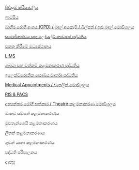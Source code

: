 [පිවිසුම් ක්රියාවලිය](https://github.com/hmislk/hmis/wiki/%E0%B6%B4%E0%B7%92%E0%B7%80%E0%B7%92%E0%B7%83%E0%B7%94%E0%B6%B8%E0%B7%8A-%E0%B6%9A%E0%B7%8A%E0%B6%BB%E0%B7%92%E0%B6%BA%E0%B7%8F%E0%B7%80%E0%B6%BD%E0%B7%92%E0%B6%BA)

[ෆාමසිය](https://github.com/hmislk/hmis/wiki/%E0%B7%86%E0%B7%8F%E0%B6%B8%E0%B7%83%E0%B7%92%E0%B6%BA)

[බාහිර රෝගී අංශය (OPD) / මුදල් අයකැමි / බිල්පත් / සුළු මුදල් මොඩියුලය](https://github.com/hmislk/hmis/wiki/%E0%B6%B6%E0%B7%8F%E0%B7%84%E0%B7%92%E0%B6%BB-%E0%B6%BB%E0%B7%9D%E0%B6%9C%E0%B7%93-%E0%B6%85%E0%B6%82%E0%B7%81%E0%B6%BA-(OPD)---%E0%B6%B8%E0%B7%94%E0%B6%AF%E0%B6%BD%E0%B7%8A-%E0%B6%85%E0%B6%BA%E0%B6%9A%E0%B7%90%E0%B6%B8%E0%B7%92--%E0%B6%B6%E0%B7%92%E0%B6%BD%E0%B7%8A%E0%B6%B4%E0%B6%AD%E0%B7%8A--%E0%B7%83%E0%B7%94%E0%B7%85%E0%B7%94-%E0%B6%B8%E0%B7%94%E0%B6%AF%E0%B6%BD%E0%B7%8A-%E0%B6%B8%E0%B7%9C%E0%B6%A9%E0%B7%92%E0%B6%BA%E0%B7%94%E0%B6%BD%E0%B6%BA)

[සාමාජිකත්වය සහ ලෝයල්ටි කාඩ්පත් පද්ධතිය](https://github.com/hmislk/hmis/wiki/%E0%B7%83%E0%B7%8F%E0%B6%B8%E0%B7%8F%E0%B6%A2%E0%B7%92%E0%B6%9A%E0%B6%AD%E0%B7%8A%E0%B7%80%E0%B6%BA-%E0%B7%83%E0%B7%84-%E0%B6%BD%E0%B7%9D%E0%B6%BA%E0%B6%BD%E0%B7%8A%E0%B6%A7%E0%B7%92-%E0%B6%9A%E0%B7%8F%E0%B6%A9%E0%B7%8A%E0%B6%B4%E0%B6%AD%E0%B7%8A-%E0%B6%B4%E0%B6%AF%E0%B7%8A%E0%B6%B0%E0%B6%AD%E0%B7%92%E0%B6%BA)


[එකතු කිරීමේ මධ්‍යස්ථානය](https://github.com/hmislk/hmis/wiki/%E0%B6%91%E0%B6%9A%E0%B6%AD%E0%B7%94-%E0%B6%9A%E0%B7%92%E0%B6%BB%E0%B7%93%E0%B6%B8%E0%B7%9A-%E0%B6%B8%E0%B6%B0%E0%B7%8A%E2%80%8D%E0%B6%BA%E0%B7%83%E0%B7%8A%E0%B6%AE%E0%B7%8F%E0%B6%B1%E0%B6%BA) 

[LIMS](https://github.com/hmislk/hmis/wiki/%E0%B6%BB%E0%B7%83%E0%B7%8F%E0%B6%BA%E0%B6%B1%E0%B7%8F%E0%B6%9C%E0%B7%8F%E0%B6%BB-%E0%B6%AD%E0%B7%9C%E0%B6%BB%E0%B6%AD%E0%B7%94%E0%B6%BB%E0%B7%94-%E0%B6%9A%E0%B7%85%E0%B6%B8%E0%B6%B1%E0%B7%8F%E0%B6%9A%E0%B6%BB%E0%B6%AB-%E0%B6%B4%E0%B6%AF%E0%B7%8A%E0%B6%B0%E0%B6%AD%E0%B7%92%E0%B6%BA-(LIMS))

[ගබඩා සහ වත්කම් කළමනාකරණ පද්ධතිය](https://github.com/hmislk/hmis/wiki/%E0%B6%9C%E0%B6%B6%E0%B6%A9%E0%B7%8F-%E0%B7%83%E0%B7%84-%E0%B7%80%E0%B6%AD%E0%B7%8A%E0%B6%9A%E0%B6%B8%E0%B7%8A-%E0%B6%9A%E0%B7%85%E0%B6%B8%E0%B6%B1%E0%B7%8F%E0%B6%9A%E0%B6%BB%E0%B6%AB-%E0%B6%B4%E0%B6%AF%E0%B7%8A%E0%B6%B0%E0%B6%AD%E0%B7%92%E0%B6%BA)

[ඉලෙක්ට්රොනික සෞඛ්ය වාර්තා පද්ධතිය](https://github.com/hmislk/hmis/wiki/%E0%B6%89%E0%B6%BD%E0%B7%99%E0%B6%9A%E0%B7%8A%E0%B6%A7%E0%B7%8A%E2%80%8D%E0%B6%BB%E0%B7%9C%E0%B6%B1%E0%B7%92%E0%B6%9A-%E0%B7%83%E0%B7%9E%E0%B6%9B%E0%B7%8A%E0%B6%BA-%E0%B7%80%E0%B7%8F%E0%B6%BB%E0%B7%8A%E0%B6%AD%E0%B7%8F-(EMR)-%E0%B6%B4%E0%B6%AF%E0%B7%8A%E0%B6%B0%E0%B6%AD%E0%B7%92%E0%B6%BA)

[Medical Appointments / චැනලින් මොඩියුලය](https://github.com/hmislk/hmis/wiki/Medical-Appointments---%E0%B6%A0%E0%B7%90%E0%B6%B1%E0%B6%BD%E0%B7%92%E0%B6%B1%E0%B7%8A-%E0%B6%B8%E0%B7%9C%E0%B6%A9%E0%B7%92%E0%B6%BA%E0%B7%94%E0%B6%BD%E0%B6%BA)

[RIS & PACS](https://github.com/hmislk/hmis/wiki/%E0%B7%80%E0%B7%92%E0%B6%9A%E0%B7%92%E0%B6%BB%E0%B6%AB-%E0%B6%AD%E0%B7%9C%E0%B6%BB%E0%B6%AD%E0%B7%94%E0%B6%BB%E0%B7%94-%E0%B6%B4%E0%B6%AF%E0%B7%8A%E0%B6%B0%E0%B6%AD%E0%B7%92%E0%B6%BA-(RIS)-%E0%B7%83%E0%B7%84-%E0%B6%B4%E0%B7%92%E0%B6%B1%E0%B7%8A%E0%B6%AD%E0%B7%96%E0%B6%BB-%E0%B7%83%E0%B6%82%E0%B6%BB%E0%B6%9A%E0%B7%8A%E0%B7%82%E0%B6%AB%E0%B6%BA-%E0%B7%83%E0%B7%84-%E0%B7%83%E0%B6%B1%E0%B7%8A%E0%B6%B1%E0%B7%92%E0%B7%80%E0%B7%9A%E0%B6%AF%E0%B6%B1-%E0%B6%B4%E0%B6%AF%E0%B7%8A%E0%B6%B0%E0%B6%AD%E0%B7%92%E0%B6%BA-(PACS))

[අභ්‍යන්තර රෝගී සත්කාර / Theatre කළමනාකරණ මොඩියුලය](https://github.com/hmislk/hmis/wiki/%E0%B6%85%E0%B6%B7%E0%B7%8A%E2%80%8D%E0%B6%BA%E0%B6%B1%E0%B7%8A%E0%B6%AD%E0%B6%BB-%E0%B6%BB%E0%B7%9D%E0%B6%9C%E0%B7%93-%E0%B7%83%E0%B6%AD%E0%B7%8A%E0%B6%9A%E0%B7%8F%E0%B6%BB---Theatre-%E0%B6%9A%E0%B7%85%E0%B6%B8%E0%B6%B1%E0%B7%8F%E0%B6%9A%E0%B6%BB%E0%B6%AB-%E0%B6%B8%E0%B7%9C%E0%B6%A9%E0%B7%92%E0%B6%BA%E0%B7%94%E0%B6%BD%E0%B6%BA)

මානව සම්පත් කළමනාකරණය

මුළුතැන්ගෙයි කළමනාකරණය

ලිනන් කළමනාකරණය

ගුවන් යානා කළමනාකරණය

පද්ධති පරිපාලනය

[ආපසු](https://github.com/hmislk/hmis/wiki/%E0%B7%83%E0%B7%92%E0%B6%82%E0%B7%84%E0%B6%BD)